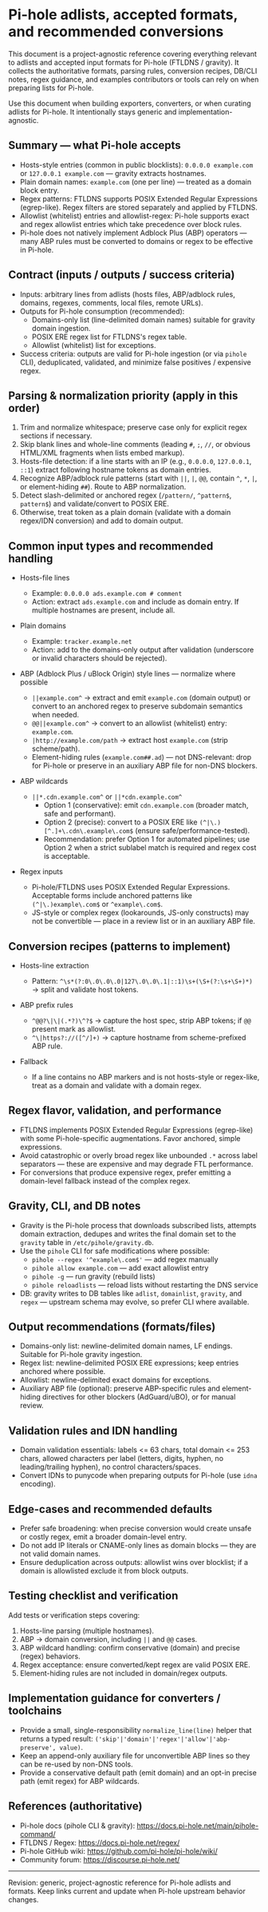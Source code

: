# Pi-hole adlists, accepted formats, and recommended conversions

This document is a project-agnostic reference covering everything relevant to adlists and accepted input formats for Pi-hole (FTLDNS / gravity). It collects the authoritative formats, parsing rules, conversion recipes, DB/CLI notes, regex guidance, and examples contributors or tools can rely on when preparing lists for Pi-hole.

Use this document when building exporters, converters, or when curating adlists for Pi-hole. It intentionally stays generic and implementation-agnostic.

## Summary — what Pi-hole accepts

- Hosts-style entries (common in public blocklists): `0.0.0.0 example.com` or `127.0.0.1 example.com` — gravity extracts hostnames.
- Plain domain names: `example.com` (one per line) — treated as a domain block entry.
- Regex patterns: FTLDNS supports POSIX Extended Regular Expressions (egrep-like). Regex filters are stored separately and applied by FTLDNS.
- Allowlist (whitelist) entries and allowlist-regex: Pi-hole supports exact and regex allowlist entries which take precedence over block rules.
- Pi-hole does not natively implement Adblock Plus (ABP) operators — many ABP rules must be converted to domains or regex to be effective in Pi-hole.

## Contract (inputs / outputs / success criteria)

- Inputs: arbitrary lines from adlists (hosts files, ABP/adblock rules, domains, regexes, comments, local files, remote URLs).
- Outputs for Pi-hole consumption (recommended):
  - Domains-only list (line-delimited domain names) suitable for gravity domain ingestion.
  - POSIX ERE regex list for FTLDNS's regex table.
  - Allowlist (whitelist) list for exceptions.
- Success criteria: outputs are valid for Pi-hole ingestion (or via `pihole` CLI), deduplicated, validated, and minimize false positives / expensive regex.

## Parsing & normalization priority (apply in this order)

1. Trim and normalize whitespace; preserve case only for explicit regex sections if necessary.
2. Skip blank lines and whole-line comments (leading `#`, `;`, `//`, or obvious HTML/XML fragments when lists embed markup).
3. Hosts-file detection: if a line starts with an IP (e.g., `0.0.0.0`, `127.0.0.1`, `::1`) extract following hostname tokens as domain entries.
4. Recognize ABP/adblock rule patterns (start with `||`, `|`, `@@`, contain `^`, `*`, `|`, or element-hiding `##`). Route to ABP normalization.
5. Detect slash-delimited or anchored regex (`/pattern/`, `^pattern$`, `pattern$`) and validate/convert to POSIX ERE.
6. Otherwise, treat token as a plain domain (validate with a domain regex/IDN conversion) and add to domain output.

## Common input types and recommended handling

- Hosts-file lines

  - Example: `0.0.0.0 ads.example.com # comment`
  - Action: extract `ads.example.com` and include as domain entry. If multiple hostnames are present, include all.

- Plain domains

  - Example: `tracker.example.net`
  - Action: add to the domains-only output after validation (underscore or invalid characters should be rejected).

- ABP (Adblock Plus / uBlock Origin) style lines — normalize where possible

  - `||example.com^` → extract and emit `example.com` (domain output) or convert to an anchored regex to preserve subdomain semantics when needed.
  - `@@||example.com^` → convert to an allowlist (whitelist) entry: `example.com`.
  - `|http://example.com/path` → extract host `example.com` (strip scheme/path).
  - Element-hiding rules (`example.com##.ad`) — not DNS-relevant: drop for Pi-hole or preserve in an auxiliary ABP file for non-DNS blockers.

- ABP wildcards

  - `||*.cdn.example.com^` or `||*cdn.example.com^`
    - Option 1 (conservative): emit `cdn.example.com` (broader match, safe and performant).
    - Option 2 (precise): convert to a POSIX ERE like `(^|\.)[^.]+\.cdn\.example\.com$` (ensure safe/performance-tested).
    - Recommendation: prefer Option 1 for automated pipelines; use Option 2 when a strict sublabel match is required and regex cost is acceptable.

- Regex inputs

  - Pi-hole/FTLDNS uses POSIX Extended Regular Expressions. Acceptable forms include anchored patterns like `(^|\.)example\.com$` or `^example\.com$`.
  - JS-style or complex regex (lookarounds, JS-only constructs) may not be convertible — place in a review list or in an auxiliary ABP file.

## Conversion recipes (patterns to implement)

- Hosts-line extraction

  - Pattern: `^\s*(?:0\.0\.0\.0|127\.0\.0\.1|::1)\s+(\S+(?:\s+\S+)*)` → split and validate host tokens.

- ABP prefix rules

  - `^@@?\|\|(.*?)\^?$` → capture the host spec, strip ABP tokens; if `@@` present mark as allowlist.
  - `^\|https?://([^/]+)` → capture hostname from scheme-prefixed ABP rule.

- Fallback

  - If a line contains no ABP markers and is not hosts-style or regex-like, treat as a domain and validate with a domain regex.

## Regex flavor, validation, and performance

- FTLDNS implements POSIX Extended Regular Expressions (egrep-like) with some Pi-hole-specific augmentations. Favor anchored, simple expressions.
- Avoid catastrophic or overly broad regex like unbounded `.*` across label separators — these are expensive and may degrade FTL performance.
- For conversions that produce expensive regex, prefer emitting a domain-level fallback instead of the complex regex.

## Gravity, CLI, and DB notes

- Gravity is the Pi-hole process that downloads subscribed lists, attempts domain extraction, dedupes and writes the final domain set to the `gravity` table in `/etc/pihole/gravity.db`.
- Use the `pihole` CLI for safe modifications where possible:
  - `pihole --regex '^example\.com$'` — add regex manually
  - `pihole allow example.com` — add exact allowlist entry
  - `pihole -g` — run gravity (rebuild lists)
  - `pihole reloadlists` — reload lists without restarting the DNS service
- DB: gravity writes to DB tables like `adlist`, `domainlist`, `gravity`, and `regex` — upstream schema may evolve, so prefer CLI where available.

## Output recommendations (formats/files)

- Domains-only list: newline-delimited domain names, LF endings. Suitable for Pi-hole gravity ingestion.
- Regex list: newline-delimited POSIX ERE expressions; keep entries anchored where possible.
- Allowlist: newline-delimited exact domains for exceptions.
- Auxiliary ABP file (optional): preserve ABP-specific rules and element-hiding directives for other blockers (AdGuard/uBO), or for manual review.

## Validation rules and IDN handling

- Domain validation essentials: labels <= 63 chars, total domain <= 253 chars, allowed characters per label (letters, digits, hyphen, no leading/trailing hyphen), no control characters/spaces.
- Convert IDNs to punycode when preparing outputs for Pi-hole (use `idna` encoding).

## Edge-cases and recommended defaults

- Prefer safe broadening: when precise conversion would create unsafe or costly regex, emit a broader domain-level entry.
- Do not add IP literals or CNAME-only lines as domain blocks — they are not valid domain names.
- Ensure deduplication across outputs: allowlist wins over blocklist; if a domain is allowlisted exclude it from block outputs.

## Testing checklist and verification

Add tests or verification steps covering:

1. Hosts-line parsing (multiple hostnames).
2. ABP → domain conversion, including `||` and `@@` cases.
3. ABP wildcard handling: confirm conservative (domain) and precise (regex) behaviors.
4. Regex acceptance: ensure converted/kept regex are valid POSIX ERE.
5. Element-hiding rules are not included in domain/regex outputs.

## Implementation guidance for converters / toolchains

- Provide a small, single-responsibility `normalize_line(line)` helper that returns a typed result: `('skip'|'domain'|'regex'|'allow'|'abp-preserve', value)`.
- Keep an append-only auxiliary file for unconvertible ABP lines so they can be re-used by non-DNS tools.
- Provide a conservative default path (emit domain) and an opt-in precise path (emit regex) for ABP wildcards.

## References (authoritative)

- Pi-hole docs (pihole CLI & gravity): https://docs.pi-hole.net/main/pihole-command/
- FTLDNS / Regex: https://docs.pi-hole.net/regex/
- Pi-hole GitHub wiki: https://github.com/pi-hole/pi-hole/wiki/
- Community forum: https://discourse.pi-hole.net/

---

Revision: generic, project-agnostic reference for Pi-hole adlists and formats. Keep links current and update when Pi-hole upstream behavior changes.
